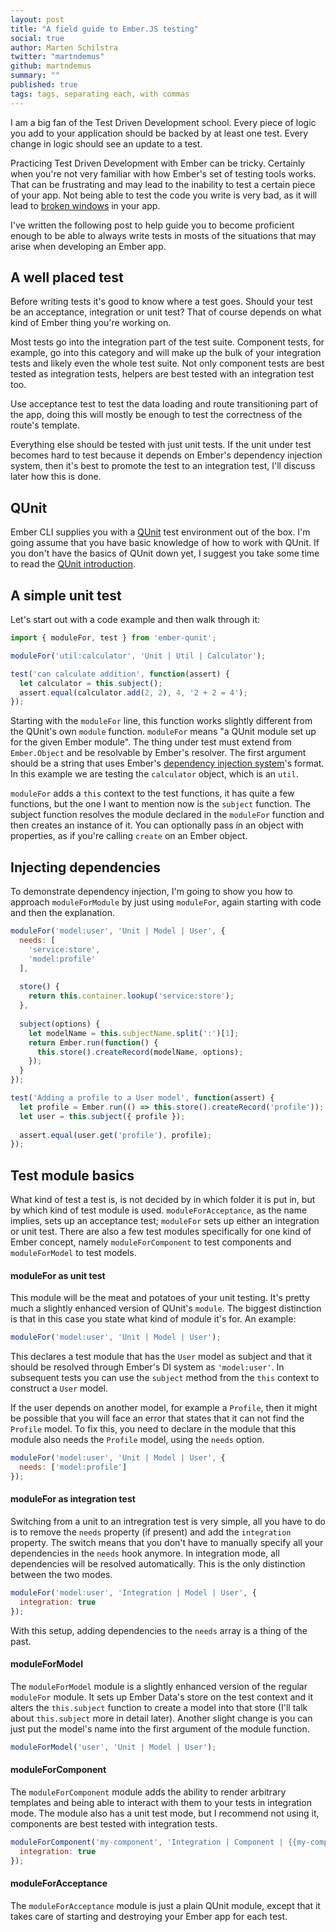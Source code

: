 ```yaml
---
layout: post
title: "A field guide to Ember.JS testing"
social: true
author: Marten Schilstra
twitter: "martndemus"
github: martndemus
summary: ""
published: true
tags: tags, separating each, with commas
---
```


I am a big fan of the Test Driven Development school. Every piece of logic you add to your application should be backed by at least one test. Every change in logic should see an update to a test.

Practicing Test Driven Development with Ember can be tricky. Certainly when you're not very familiar with how Ember's set of testing tools works. That can be frustrating and may lead to the inability to test a certain piece of your app. Not being able to test the code you write is very bad, as it will lead to [broken windows](https://en.wikipedia.org/wiki/Broken_windows_theory) in your app.

I've written the following post to help guide you to become proficient enough to be able to always write tests in mosts of the situations that may arise when developing an Ember app.

## A well placed test

Before writing tests it's good to know where a test goes. Should your test be an acceptance, integration or unit test? That of course depends on what kind of Ember thing you're working on.

Most tests go into the integration part of the test suite. Component tests, for example, go into this category and will make up the bulk of your integration tests and likely even the whole test suite. Not only component tests are best tested as integration tests, helpers are best tested with an integration test too.

Use acceptance test to test the data loading and route transitioning part of the app, doing this will mostly be enough to test the correctness of the route's template.

Everything else should be tested with just unit tests. If the unit under test becomes hard to test because it depends on Ember's dependency injection system, then it's best to promote the test to an integration test, I'll discuss later how this is done.

## QUnit

Ember CLI supplies you with a [QUnit](http://qunitjs.com) test environment out of the box. I'm going assume that you have basic knowledge of how to work with QUnit. If you don't have the basics of QUnit down yet, I suggest you take some time to read the [QUnit introduction](http://qunitjs.com/cookbook/#introduction).

## A simple unit test

Let's start out with a code example and then walk through it:

```js
import { moduleFor, test } from 'ember-qunit';

moduleFor('util:calculator', 'Unit | Util | Calculator');

test('can calculate addition', function(assert) {
  let calculator = this.subject();
  assert.equal(calculator.add(2, 2), 4, '2 + 2 = 4');
});
```

Starting with the `moduleFor` line, this function works slightly different from the QUnit's own `module` function.
`moduleFor` means "a QUnit module set up for the given Ember module". The thing under test must extend from `Ember.Object` and be resolvable by Ember's resolver. The first argument should be a string that uses Ember's [dependency injection system](https://guides.emberjs.com/v2.7.0/applications/dependency-injection/)'s format. In this example we are testing the `calculator` object, which is an `util`.

`moduleFor` adds a `this` context to the test functions, it has quite a few functions, but the one I want to mention now is the `subject` function. The subject function resolves the module declared in the `moduleFor` function and then creates an instance of it. You can optionally pass in an object with properties, as if you're calling `create` on an Ember object.

## Injecting dependencies

To demonstrate dependency injection, I'm going to show you how to approach `moduleForModule` by just using `moduleFor`, again starting with code and then the explanation.

```js
moduleFor('model:user', 'Unit | Model | User', {
  needs: [
    'service:store',
    'model:profile'
  ],
  
  store() {
    return this.container.lookup('service:store');
  },
  
  subject(options) {
    let modelName = this.subjectName.split(':')[1];
    return Ember.run(function() {
      this.store().createRecord(modelName, options);
    });
  }
});

test('Adding a profile to a User model', function(assert) {
  let profile = Ember.run(() => this.store().createRecord('profile'));
  let user = this.subject({ profile });
  
  assert.equal(user.get('profile'), profile);
});
```

## Test module basics

What kind of test a test is, is not decided by in which folder it is put in, but by which kind of test module is used. `moduleForAcceptance`, as the name implies, sets up an acceptance test; `moduleFor` sets up either an integration or unit test. There are also a few test modules specifically for one kind of Ember concept, namely `moduleForComponent` to test components and `moduleForModel` to test models.

#### moduleFor as unit test

This module will be the meat and potatoes of your unit testing. It's pretty much a slightly enhanced version of QUnit's `module`. The biggest distinction is that in this case you state what kind of module it's for. An example:

```js
moduleFor('model:user', 'Unit | Model | User');
```

This declares a test module that has the `User` model as subject and that it should be resolved through Ember's DI system as `'model:user'`. In subsequent tests you can use the `subject` method from the `this` context to construct a `User` model.

If the user depends on another model, for example a `Profile`, then it might be possible that you will face an error that states that it can not find the `Profile` model. To fix this, you need to declare in the module that this module also needs the `Profile` model, using the `needs` option.

```js
moduleFor('model:user', 'Unit | Model | User', {
  needs: ['model:profile']
});
```

#### moduleFor as integration test

Switching from a unit to an intregration test is very simple, all you have to do is to remove the `needs` property (if present) and add the `integration` property. The switch means that you don't have to manually specify all your dependencies in the `needs` hook anymore. In integration mode, all dependencies will be resolved automatically. This is the only distinction between the two modes.

```js
moduleFor('model:user', 'Integration | Model | User', {
  integration: true
});
```

With this setup, adding dependencies to the `needs` array is a thing of the past.

#### moduleForModel

The `moduleForModel` module is a slightly enhanced version of the regular `moduleFor` module. It sets up Ember Data's store on the test context and it alters the `this.subject` function to create a model into that store (I'll talk about `this.subject` more in detail later). Another slight change is you can just put the model's name into the first argument of the module function.

```js
moduleForModel('user', 'Unit | Model | User');
```

#### moduleForComponent

The `moduleForComponent` module adds the ability to render arbitrary templates and being able to interact with them to your tests in integration mode. The module also has a unit test mode, but I recommend not using it, components are best tested with integration tests.

```js
moduleForComponent('my-component', 'Integration | Component | {{my-component}}', {
  integration: true
});
```

#### moduleForAcceptance

The `moduleForAcceptance` module is just a plain QUnit module, except that it takes care of starting and destroying your Ember app for each test.

###
